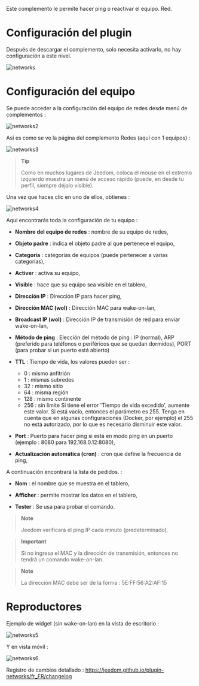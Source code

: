 Este complemento le permite hacer ping o reactivar el equipo.
Red.

Configuración del plugin 
=======================

Después de descargar el complemento, solo necesita activarlo,
no hay configuración a este nivel.

![networks](../images/networks.PNG)

Configuración del equipo 
=============================

Se puede acceder a la configuración del equipo de redes desde
menú de complementos :

![networks2](../images/networks2.PNG)

Así es como se ve la página del complemento Redes (aquí con 1
equipos) :

![networks3](../images/networks3.PNG)

> **Tip**
>
> Como en muchos lugares de Jeedom, coloca el mouse en el extremo izquierdo
> muestra un menú de acceso rápido (puede, en
> desde tu perfil, siempre déjalo visible).

Una vez que haces clic en uno de ellos, obtienes :

![networks4](../images/networks4.PNG)

Aquí encontrarás toda la configuración de tu equipo :

-   **Nombre del equipo de redes** : nombre de su equipo de redes,

-   **Objeto padre** : indica el objeto padre al que pertenece el equipo,

-   **Categoría** : categorías de equipos (puede pertenecer a varias categorías),

-   **Activer** : activa su equipo,

-   **Visible** : hace que su equipo sea visible en el tablero,

-   **Dirección IP** : Dirección IP para hacer ping,

-   **Dirección MAC (wol)** : Dirección MAC para wake-on-lan,

-   **Broadcast IP (wol)** : Dirección IP de transmisión de red para enviar wake-on-lan,

-   **Método de ping** : Elección del método de ping : IP (normal), ARP (preferido para teléfonos o periféricos que se quedan dormidos), PORT (para probar si un puerto está abierto)
    
-   **TTL** : Tiempo de vida, los valores pueden ser : 
    - 0 : mismo anfitrión
    - 1 : mismas subredes
    - 32 : mismo sitio
    - 64 : misma región
    - 128 : mismo continente
    - 256 : sin limite
Si tiene el error 'Tiempo de vida excedido', aumente este valor. Si está vacío, entonces el parámetro es 255. Tenga en cuenta que en algunas configuraciones (Docker, por ejemplo) el 255 no está autorizado, por lo que es necesario disminuir este valor.

-   **Port** : Puerto para hacer ping si está en modo ping en un puerto (ejemplo : 8080 para 192.168.0.12:8080),

-   **Actualización automática (cron)** : cron que define la frecuencia de ping,

A continuación encontrará la lista de pedidos. :

-   **Nom** : el nombre que se muestra en el tablero,

-   **Afficher** : permite mostrar los datos en el tablero,

-   **Tester** : Se usa para probar el comando.

> **Note**
>
> Jeedom verificará el ping IP cada minuto (predeterminado).

> **Important**
>
> Si no ingresa el MAC y la dirección de transmisión, entonces
> no tendrá un comando wake-on-lan.

> **Note**
>
> La dirección MAC debe ser de la forma : 5E:FF:56:A2:AF:15

Reproductores 
=======

Ejemplo de widget (sin wake-on-lan) en la vista de escritorio :

![networks5](../images/networks5.PNG)

Y en vista móvil :

![networks6](../images/networks6.PNG)

Registro de cambios detallado :
<https://jeedom.github.io/plugin-networks/fr_FR/changelog>
